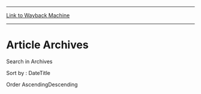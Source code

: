 
---
[Link to Wayback Machine](https://web.archive.org/web/20141027212027/http://magic.wizards.com/en/articles/archive/grand-prix-trial-winning-decklists-2014-10-25)

[_metadata_:generator]:- "Drupal 7 (http://drupal.org)"
[_metadata_:publish_date]:- "2014-10-25"
[_metadata_:source]:- "div-main"
[_metadata_:title]:- "Article Archives"
[_metadata_:wayback_capture_timestamp]:- "2014-10-27 21:20:27"
[_metadata_:wayback_raw_url]:- "https://web.archive.org/web/20141027212027id_/http://magic.wizards.com/en/articles/archive/grand-prix-trial-winning-decklists-2014-10-25"
[_metadata_:wayback_url]:- "http://magic.wizards.com/en/articles/archive/grand-prix-trial-winning-decklists-2014-10-25"
---





Article Archives
================


 











 Search in Archives 








Sort by : 
DateTitle




Order 
AscendingDescending



 

 


 
 

  







